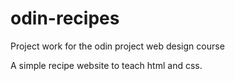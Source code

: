 # odin-recipes
Project work for the odin project web design course

A simple recipe website to teach html and css.
